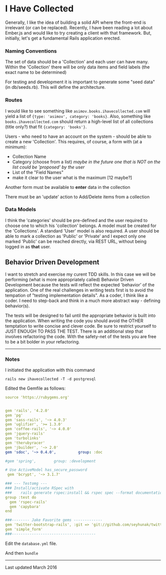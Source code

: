 # I Have Collected

Generally, I like the idea of building a solid API where the front-end is irrelevant (or can be replaced).  Recently, I have been reading a lot about Ember.js and would like to try creating a client with that framework.
But, initially, let's get a fundamental Rails application erected.

### Naming Conventions

The set of data should be a 'Collection' and each user can have many.
Within the 'Collection' there will be only data items and field labels (the exact name to be determined)

For testing and development it is important to generate some "seed data" (in db/seeds.rb).  This will define the architecture.

### Routes

I would like to see something like `asimov.books.ihavecollected.com` will yield a list of `{type: 'asimov', category: 'books}`.
Also, something like `books.ihavecollected.com` should return a high-level list of all collections (title only?) that fit `{category: 'books'}`.

Users - who need to have an account on the system - should be able to create a new 'Collection'.  This requires, of course, a form with (at a minimum):
 - Collection Name
 - Category (choose from a list) *maybe in the future one that is NOT on the list could be 'proposed' by the user*
 - List of the "Field Names"
 - make it clear to the user what is the maximum [12 maybe?]

Another form must be available to **enter** data in the collection

There must be an 'update' action to Add/Delete items from a collection

### Data Models

I think the 'categories' should be pre-defined and the user required to choose one to which his 'collection' belongs.
A model must be created for the 'Collections'.
A standard 'User' model is also required.
A user should be able to mark a collection as 'Public' or 'Private' and I expect only one marked 'Public' can be reached directly, via REST URL, without being logged in as **that** user.

## Behavior Driven Development

I want to stretch and exercise my curent TDD skills.  In this case we will be performing (what is more appropriately called) Behavior Driven Development because the tests will reflect the expected 'behavior' of the application.  One of the real challenges in writing tests first is to avoid the tempation of "testing implementation details".  As a coder, I think like a coder.  I need to step-back and think in a much more abstract way - defining behavior(s).

The tests will be designed to fail until the appropriate behavior is built into the application.  When writing the code you should avoid the OTHER temptation to write concise and clever code.  Be sure to restrict yourself to JUST ENOUGH TO PASS THE TEST.  There is an additional step that involves refactoring the code.  With the safety-net of the tests you are free to be a bit bolder in your refactoring.

---

### Notes

I initiated the application with this command

```
rails new ihavecollected -T -d postgresql
```

Edited the Gemfile as follows:

```yaml
source 'https://rubygems.org'


gem 'rails', '4.2.0'
gem 'pg'
gem 'sass-rails', '~> 4.0.3'
gem 'uglifier', '>= 1.3.0'
gem 'coffee-rails', '~> 4.0.0'
gem 'jquery-rails'
gem 'turbolinks'
gem 'therubyracer'
gem 'jbuilder', '~> 2.0'
gem 'sdoc', '~> 0.4.0',          group: :doc

#gem 'spring',        group: :development

# Use ActiveModel has_secure_password
 gem 'bcrypt', '~> 3.1.7'

### --- Testomg ---
### Install/activate RSpec with
###    rails generate rspec:install && rspec spec --format documentation
group :test do
  gem 'rspec-rails'
  gem 'capybara'
end

###-------- Jake Favorite gems -------------
gem 'twitter-bootstrap-rails', :git => 'git://github.com/seyhunak/twitter-bootstrap-rails.git'
gem 'simple_form'
###--------------------------------------

```

Edit the `database.yml` file.

And then `bundle`

---

Last updated March 2016
